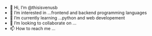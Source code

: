 - 👋 Hi, I’m @thisisvenusb
- 👀 I’m interested in ...frontend and backend programming languages    
- 🌱 I’m currently learning ...python and web developement
- 💞️ I’m looking to collaborate on ...
- 📫 How to reach me ...

<!---
thisisvenusb/thisisvenusb is a ✨ special ✨ repository because its `README.md` (this file) appears on your GitHub profile.
You can click the Preview link to take a look at your changes.
--->
